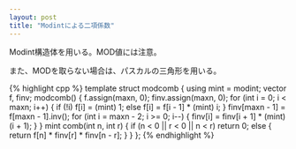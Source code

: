 ```yaml
---
layout: post
title: "Modintによる二項係数"
---
```


Modint構造体を用いる。MOD値には注意。

また、MODを取らない場合は、パスカルの三角形を用いる。

{% highlight cpp %}
template<int mod = 1000000007, int maxn = 1000000>
struct modcomb {
    using mint = modint<mod>;
    vector<mint> f, finv;
    modcomb() {
        f.assign(maxn, 0);
        finv.assign(maxn, 0);
        for (int i = 0; i < maxn; i++) {
            if (!i) f[i] = (mint) 1;
            else f[i] = f[i - 1] * (mint) i;
        }
        finv[maxn - 1] = f[maxn - 1].inv();
        for (int i = maxn - 2; i >= 0; i--) {
            finv[i] = finv[i + 1] * (mint) (i + 1);
        }
    }
    mint comb(int n, int r) {
        if (n < 0 || r < 0 || n < r) return 0;
        else { return f[n] * finv[r] * finv[n - r]; }
    }
};
{% endhighlight %}
